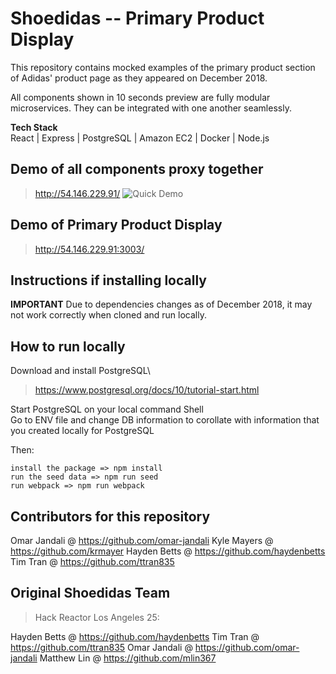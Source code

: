 # Shoedidas -- Primary Product Display
This repository contains mocked examples of the primary product section of Adidas' product page as they appeared on December 2018.

All components shown in 10 seconds preview are fully modular microservices. They can be integrated with one another seamlessly.

**Tech Stack**\
React | Express | PostgreSQL | Amazon EC2 | Docker | Node.js

## Demo of all components proxy together
> http://54.146.229.91/
![Quick Demo](https://media.giphy.com/media/YWJk07IfBS7lTwrv4I/giphy.gif)


## Demo of Primary Product Display
> http://54.146.229.91:3003/

## Instructions if installing locally
**IMPORTANT**
Due to dependencies changes as of December 2018, it may not work correctly when cloned and run locally.

## How to run locally
Download and install PostgreSQL\
> https://www.postgresql.org/docs/10/tutorial-start.html

Start PostgreSQL on your local command Shell \
Go to ENV file and change DB information to corollate with information that you created locally for PostgreSQL

Then:
```
install the package => npm install
run the seed data => npm run seed
run webpack => npm run webpack
```

## Contributors for this repository 
Omar Jandali @ https://github.com/omar-jandali
Kyle Mayers @ https://github.com/krmayer
Hayden Betts @ https://github.com/haydenbetts
Tim Tran @ https://github.com/ttran835

## Original Shoedidas Team
> Hack Reactor Los Angeles 25:

Hayden Betts @ https://github.com/haydenbetts
Tim Tran @ https://github.com/ttran835
Omar Jandali @ https://github.com/omar-jandali
Matthew Lin @ https://github.com/mlin367


